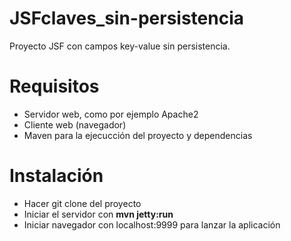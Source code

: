 # JSFclaves_sin-persistencia
Proyecto JSF con campos key-value sin persistencia.

# Requisitos
- Servidor web, como por ejemplo Apache2
- Cliente web (navegador)
- Maven para la ejecucción del proyecto y dependencias

# Instalación
- Hacer git clone del proyecto
- Iniciar el servidor con **mvn jetty:run**
- Iniciar navegador con localhost:9999 para lanzar la aplicación
